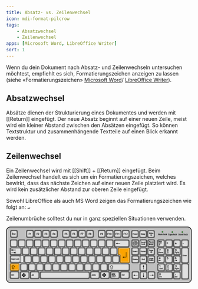 ```yaml
---
title: Absatz- vs. Zeilenwechsel
icon: mdi-format-pilcrow
tags:
    - Absatzwechsel
    - Zeilenwechsel
apps: [Microsoft Word, LibreOffice Writer]
sort: 1
---
```




Wenn du dein Dokument nach Absatz- und Zeilenwechseln untersuchen möchtest, empfiehlt es sich, Formatierungszeichen anzeigen zu lassen (siehe «Formatierungszeichen» [Microsoft Word](/textverarbeitung/word-1/formatierungszeichen)/ [LibreOffice Writer](/textverarbeitung/writer/versteckte-zeichen)).

## Absatzwechsel

Absätze dienen der Strukturierung eines Dokumentes und werden mit [[Return]] eingefügt. Der neue Absatz beginnt auf einer neuen Zeile, meist wird ein kleiner Abstand zwischen den Absätzen eingefügt. So können Textstruktur und zusammenhängende Textteile auf einen Blick erkannt werden.

## Zeilenwechsel

Ein Zeilenwechsel wird mit [[Shift]] + [[Return]] eingefügt. Beim Zeilenwechsel handelt es sich um ein Formatierungszeichen, welches bewirkt, dass das nächste Zeichen auf einer neuen Zeile platziert wird. Es wird kein zusätzlicher Abstand zur oberen Zeile eingefügt.

Sowohl LibreOffice als auch MS Word zeigen das Formatierungszeichen wie folgt an: <code>&#8629;</code>

Zeilenumbrüche solltest du nur in ganz speziellen Situationen verwenden.

![Orange hervorgehoben: links Shift-Taste, rechts Return-Taste](./keyboard-shift-return.svg)
